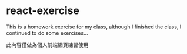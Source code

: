 # react-exercise
This is a homework exercise for my class, although I finished the class, I continued to do some exercises...

此內容僅做為個人前端網頁練習使用
